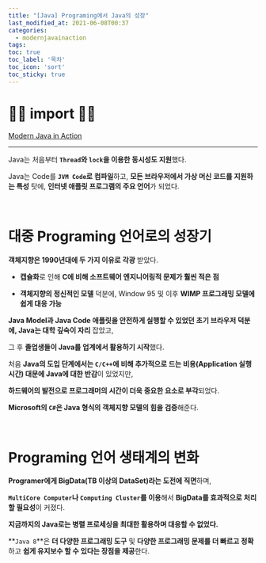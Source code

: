 ```yaml
---
title: "[Java] Programing에서 Java의 성장"
last_modified_at: 2021-06-08T00:37
categories: 
  - modernjavainaction
tags:
toc: true
toc_label: '목차'
toc_icon: 'sort'
toc_sticky: true
---
```


# 🙆‍♂️ import 🙇‍♂️

[Modern Java in Action](http://www.kyobobook.co.kr/product/detailViewEng.laf?ejkGb=BNT&mallGb=ENG&barcode=9781617293566)



---


Java는 처음부터 **`Thread`와 `lock`을 이용한 동시성도 지원**했다.

Java는 Code를 **`JVM Code`로 컴파일**하고, **모든 브라우저에서 가상 머신 코드를 지원하는 특성** 탓에, 
**인터넷 애플릿 프로그램의 주요 언어**가 되었다.

<br>

# 대중 Programing 언어로의 성장기

**객체지향은 1990년대에 두 가지 이유로 각광** 받았다.

- **캡슐화**로 인해 **C에 비해 소프트웨어 엔지니어링적 문제가 훨씬 적은 점**

- **객체지향의 정신적인 모델** 덕분에, Window 95 및 이후 **WIMP 프로그래밍 모델에 쉽게 대응 가능**


**Java Model과 Java Code 애플릿을 안전하게 실행할 수 있었던 초기 브라우저 덕분에, Java는 대학 깊숙이 자리** 잡았고,

그 후 **졸업생들이 Java를 업계에서 활용하기 시작**했다.


처음 **Java의 도입 단계에서는 `C/C++`에 비해 추가적으로 드는 비용(Application 실행 시간) 대문에 Java에 대한 반감**이 있었지만,

**하드웨어의 발전으로 프로그래머의 시간이 더욱 중요한 요소로 부각**되었다.

**Microsoft의 `C#`은 Java 형식의 객체지향 모델의 힘을 검증**해준다.


<br>

# Programing 언어 생태계의 변화

**Programer에게 BigData(TB 이상의 DataSet)라는 도전에 직면**하며,

**`MultiCore Computer`나 `Computing Cluster`를 이용**해서 **BigData를 효과적으로 처리할 필요성**이 커졌다.

**지금까지의 Java로는 병렬 프로세싱을 최대한 활용하며 대응할 수 없었다.**


**`Java 8`**은 **더 다양한 프로그래밍 도구** 및 **다양한 프로그래밍 문제를 더 빠르고 정확**하고 **쉽게 유지보수 할 수 있다는 장점을 제공**한다.


